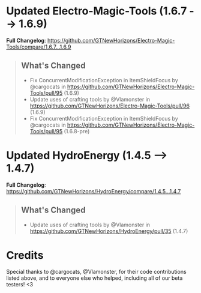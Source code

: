 # Updated Electro-Magic-Tools (1.6.7 -->  1.6.9)
**Full Changelog**: https://github.com/GTNewHorizons/Electro-Magic-Tools/compare/1.6.7...1.6.9
>## What's Changed
> * Fix ConcurrentModificationException in ItemShieldFocus by @cargocats in https://github.com/GTNewHorizons/Electro-Magic-Tools/pull/95 (1.6.9)
> * Update uses of crafting tools by @Vlamonster in https://github.com/GTNewHorizons/Electro-Magic-Tools/pull/96 (1.6.9)
> * Fix ConcurrentModificationException in ItemShieldFocus by @cargocats in https://github.com/GTNewHorizons/Electro-Magic-Tools/pull/95 (1.6.8-pre)
>

# Updated HydroEnergy (1.4.5 -->  1.4.7)
**Full Changelog**: https://github.com/GTNewHorizons/HydroEnergy/compare/1.4.5...1.4.7
>## What's Changed
> * Update uses of crafting tools by @Vlamonster in https://github.com/GTNewHorizons/HydroEnergy/pull/35 (1.4.7)
>

# Credits
Special thanks to @cargocats, @Vlamonster, for their code contributions listed above, and to everyone else who helped, including all of our beta testers! <3